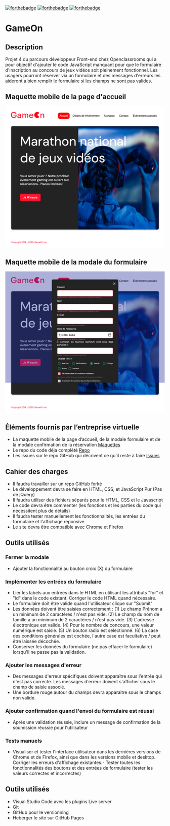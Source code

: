 [![forthebadge](https://forthebadge.com/images/badges/uses-html.svg)](https://forthebadge.com) [![forthebadge](https://forthebadge.com/images/badges/uses-css.svg)](https://forthebadge.com) [![forthebadge](https://forthebadge.com/images/badges/made-with-javascript.svg)](https://forthebadge.com)

# GameOn


## Description

Projet 4 du parcours développeur Front-end chez Openclassrooms qui a pour objectif d'ajouter le code JavaScript manquant pour que le formulaire d'inscription au concours de jeux vidéos soit pleinement fonctionnel. Les usagers pourront réserver via un formulaire et des messages d'erreurs les aideront a bien remplir le formulaire si les champs ne sont pas valides.

## Maquette mobile de la page d'accueil

![alt tag](./maquettes/maquette-accueil.png)

## Maquette mobile de la modale du formulaire

![alt tag](./maquettes/maquette-form.png)

## Éléments fournis par l’entreprise virtuelle

- La maquette mobile de la page d’accueil, de la modale formulaire et de la modale confirmation de la réservation [Maquettes](https://www.figma.com/file/prxFGnSUoEhk6PTcMaJQim/UI-Design-GameOn-EN?node-id=0%3A1)
- Le repo du code déja complété [Repo](https://github.com/OpenClassrooms-Student-Center/GameOn-website-FR/)
- Les issues sur le repo GitHub qui décrivent ce qu'il reste à faire [Issues](https://github.com/OpenClassrooms-Student-Center/GameOn-website-FR/issues)


## Cahier des charges

- Il faudra travailler sur un repo GitHub forké
- Le développement devra se faire en HTML, CSS, et JavaScript Pur (Pas de jQuery)
- Il faudra utiliser des fichiers séparés pour le HTML, CSS et le Javascript
- Le code devra être commenter (les fonctions et les parties du code qui nécessitent plus de détails)
- Il faudra tester manuellement les fonctionnalités, les entrées du formulaire et l'affichage reponsive.
- Le site devra être compatible avec Chrome et Firefox

## Outils utilisés

### Fermer la modale
- Ajouter la fonctionnalité au bouton croix (X) du formulaire 

### Implémenter les entrées du formulaire
- Lier les labels aux entrées dans le HTML en utilisant les attributs "for" et "id" dans le code existant. Corriger le code HTML quand nécessaire. 
- Le formulaire doit être valide quand l'utilisateur clique sur "Submit"
- Les données doivent être saisies correctement :
(1) Le champ Prénom a un minimum de 2 caractères / n'est pas vide.
(2) Le champ du nom de famille a un minimum de 2 caractères / n'est pas vide.
(3) L'adresse électronique est valide.
(4) Pour le nombre de concours, une valeur numérique est saisie.
(5) Un bouton radio est sélectionné.
(6) La case des conditions générales est cochée, l'autre case est facultative / peut être laissée décochée.
- Conserver les données du formulaire (ne pas effacer le formulaire) lorsqu'il ne passe pas la validation.


### Ajouter les messages d'erreur
- Des messages d'erreur spécifiques doivent apparaître sous l'entrée qui n'est pas correcte. Les messages d'erreur doivent s'afficher sous le champ de saisie associé.
- Une bordure rouge autour du champs devra apparaitre sous le champs non valide. 

### Ajouter confirmation quand l'envoi du formulaire est réussi
- Après une validation réussie, inclure un message de confirmation de la soumission réussie pour l'utilisateur

### Tests manuels
- Visualiser et tester l'interface utilisateur dans les dernières versions de Chrome et de Firefox, ainsi que dans les versions mobile et desktop. Corriger les erreurs d'affichage existantes.- Tester toutes les fonctionnalités des boutons et des entrées de formulaire (tester les valeurs correctes et incorrectes)


## Outils utilisés

- Visual Studio Code avec les plugins Live server
- Git
- GitHub pour le versionning
- Heberger le site sur GitHub Pages